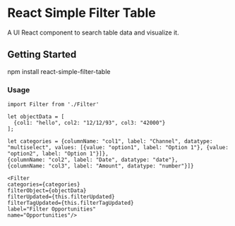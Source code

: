 # React Simple Filter Table

A UI React component to search table data and visualize it.

## Getting Started

npm install react-simple-filter-table

### Usage
```
import Filter from './Filter'

let objectData = [
  {col1: "hello", col2: "12/12/93", col3: "42000"}
];

let categories = {columnName: "col1", label: "Channel", datatype: "multiselect", values: [{value: "option1", label: "Option 1"}, {value: "option2", label: "Option 1"}]},
{columnName: "col2", label: "Date", datatype: "date"},
{columnName: "col3", label: "Amount", datatype: "number"}]}

<Filter
categories={categories}
filterObject={objectData}
filterUpdated={this.filterUpdated}
filterTagUpdated={this.filterTagUpdated}
label="Filter Opportunities"
name="Opportunities"/>
```
